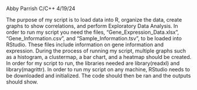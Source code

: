 Abby Parrish C/C++ 4/19/24

The purpose of my script is to load data into R, organize the data, create graphs to show correlations, and perform Exploratory Data Analysis. In order to run my script you need the files, “Gene_Expression_Data.xlsx”, “Gene_Information.csv”, and “Sample_Information.tsv”, to be loaded into RStudio. These files include information on gene information and expression. During the process of running my script, multiple graphs such as a histogram, a clustermap, a bar chart, and a heatmap should be created. In order for my script to run, the libraries needed are library(readxl) and library(magrittr). In order to run my script on any machine, RStudio needs to be downloaded and initialized. The code should then be ran and the outputs should show.
